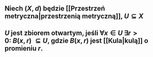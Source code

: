 ## Niech $(X,d)$ będzie [[Przestrzeń metryczna|przestrzenią metryczną]], $U \subseteq X$
## $U$ jest **zbiorem otwartym**, jeśli $\forall x \in U \:\exists r>0 :\ B(x,r) \: \subseteq U$, gdzie $B(x,r)$ jest [[Kula|kulą]] o promieniu $r$.